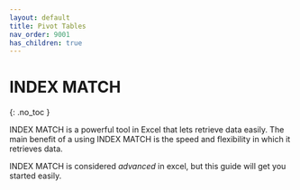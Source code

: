 ```yaml
---
layout: default
title: Pivot Tables
nav_order: 9001
has_children: true
---
```


# INDEX MATCH
{: .no_toc }

INDEX MATCH is a powerful tool in Excel that lets retrieve data easily. The main benefit of a using INDEX MATCH is the speed and flexibility in which it retrieves data.

INDEX MATCH is considered *advanced* in excel, but this guide will get you started easily.

